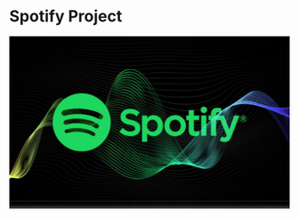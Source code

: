 # **Spotify Project**
![Spotify Logo](https://github.com/ShuvankarBhattacharjee/spotify_data_project_03/blob/main/ogp7i0fc_spotify-erhht-im-sommer-2025-erneut-die-preise-jhrlich-wird-das-zur-regel_625x300_30_April_25.jpg)
